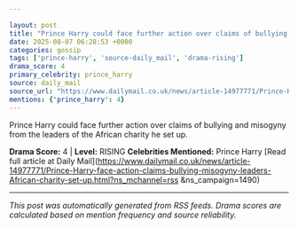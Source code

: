 ```yaml
---

layout: post
title: "Prince Harry could face further action over claims of bullying and misogyny from leaders of African charity he set up"""
date: 2025-08-07 06:28:53 +0000
categories: gossip
tags: ['prince-harry', 'source-daily_mail', 'drama-rising']
drama_score: 4
primary_celebrity: prince_harry
source: daily_mail
source_url: "https://www.dailymail.co.uk/news/article-14977771/Prince-Harry-face-action-claims-bullying-misogyny-leaders-African-charity-set-up.html?ns_mchannel=rss&1490&campaign=1490"""
mentions: {'prince_harry': 4}
---
```


Prince Harry could face further action over claims of bullying and misogyny from the leaders of the African charity he set up.

**Drama Score:** 4 | **Level:** RISING **Celebrities Mentioned:** Prince Harry [Read full article at Daily Mail](https://www.dailymail.co.uk/news/article-14977771/Prince-Harry-face-action-claims-bullying-misogyny-leaders-African-charity-set-up.html?ns_mchannel=rss &ns_campaign=1490)

---

*This post was automatically generated from RSS feeds. Drama scores are calculated based on mention frequency and source reliability.*